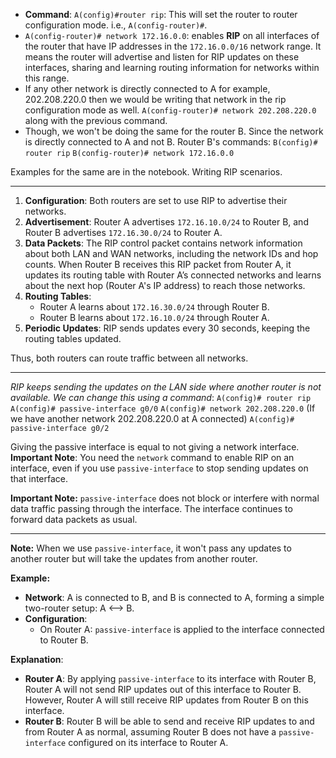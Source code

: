 - **Command**: `A(config)#router rip`: This will set the router to router configuration mode. i.e., `A(config-router)#`.
- `A(config-router)# network 172.16.0.0`: enables **RIP** on all interfaces of the router that have IP addresses in the `172.16.0.0/16` network range. It means the router will advertise and listen for RIP updates on these interfaces, sharing and learning routing information for networks within this range.
- If any other network is directly connected to A for example, 202.208.220.0 then we would be writing that network in the rip configuration mode as well.
  `A(config-router)# network 202.208.220.0` along with the previous command.
- Though, we won't be doing the same for the router B. Since the network is directly connected to A and not B.
  Router B's commands:
  `B(config)# router rip`
  `B(config-router)# network 172.16.0.0`

Examples for the same are in the notebook. Writing RIP scenarios.

---

1. **Configuration**: Both routers are set to use RIP to advertise their networks.
2. **Advertisement**: Router A advertises `172.16.10.0/24` to Router B, and Router B advertises `172.16.30.0/24` to Router A.
3. **Data Packets**: The RIP control packet contains network information about both LAN and WAN networks, including the network IDs and hop counts. When Router B receives this RIP packet from Router A, it updates its routing table with Router A’s connected networks and learns about the next hop (Router A's IP address) to reach those networks.
4. **Routing Tables**:
    - Router A learns about `172.16.30.0/24` through Router B.
    - Router B learns about `172.16.10.0/24` through Router A.
5. **Periodic Updates**: RIP sends updates every 30 seconds, keeping the routing tables updated.

Thus, both routers can route traffic between all networks.

---
*RIP keeps sending the updates on the LAN side where another router is not available. We can change this using a command*:
`A(config)# router rip`
`A(config)# passive-interface g0/0`
`A(config)# network 202.208.220.0` (If we have another network 202.208.220.0 at A connected)
`A(config)# passive-interface g0/2`

Giving the passive interface is equal to not giving a network interface.
**Important Note**: You need the `network` command to enable RIP on an interface, even if you use `passive-interface` to stop sending updates on that interface.

**Important Note:** `passive-interface` does not block or interfere with normal data traffic passing through the interface. The interface continues to forward data packets as usual.

---
**Note:** When we use `passive-interface`, it won't pass any updates to another router but will take the updates from another router.

**Example:**

- **Network**: A is connected to B, and B is connected to A, forming a simple two-router setup: A <--> B.
- **Configuration**:
    - On Router A: `passive-interface` is applied to the interface connected to Router B.

**Explanation**:
- **Router A**: By applying `passive-interface` to its interface with Router B, Router A will not send RIP updates out of this interface to Router B. However, Router A will still receive RIP updates from Router B on this interface.
- **Router B**: Router B will be able to send and receive RIP updates to and from Router A as normal, assuming Router B does not have a `passive-interface` configured on its interface to Router A.
